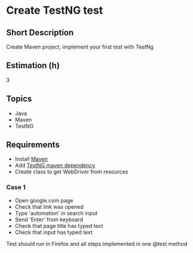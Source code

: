 # Create TestNG test

## Short Description

Create Maven project, implement your first test with TestNg

## Estimation (h)

3

## Topics

* Java
* Maven
* TestNG

## Requirements

* Install [Maven](https://maven.apache.org/install.html)
* Add [TestNG maven dependency](https://mvnrepository.com/artifact/org.testng/testng)
* Create class to get WebDriver from resources

### Case 1

* Open google.com page
* Check that link was opened
* Type 'automation' in search input
* Send 'Enter' from keyboard
* Check that page title has typed text
* Check that input has typed text

Test should run in Firefox and all steps implemented in one @test method
